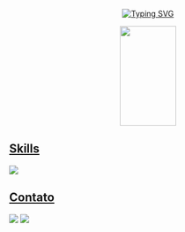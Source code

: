 <div align="center">
  
 [![Typing SVG](https://readme-typing-svg.demolab.com?font=Fira+Code&weight=500&size=23&pause=1000&color=6AFFBD&random=false&width=435&lines=Ol%C3%A1!+Me+chamo+Marcos+Colella;Sou+Desenvolvedor+Full+Stack)](https://git.io/typing-svg)

</div>


<div align="center">
  <a href="https://github.com/ColellaDev">
  <img height="180em" width="45%" src="https://github-readme-stats.vercel.app/api/top-langs/?username=colelladev&layout=compact&langs_count=7&theme=aura"/>
</div>
    
## Skills 
  <img src="https://skillicons.dev/icons?i=javascript,typescript,react,nextjs,tailwind,styledcomponents,materialui,prisma,nodejs,postgresql,git,github,vite,figma">
  <br>

## Contato
<div>
  <a href="https://www.linkedin.com/in/marcos-colella-esteves-952a3866/" target="_blank"><img src="https://img.shields.io/badge/-LinkedIn-%230077B5?style=for-the-badge&logo=linkedin&logoColor=white" target="_blank"></a> 
  <a href = "mailto:marcos.colella@gmail.com"><img src="https://img.shields.io/badge/Gmail-D14836?style=for-the-badge&logo=gmail&logoColor=white" target="_blank"></a>
</div>
